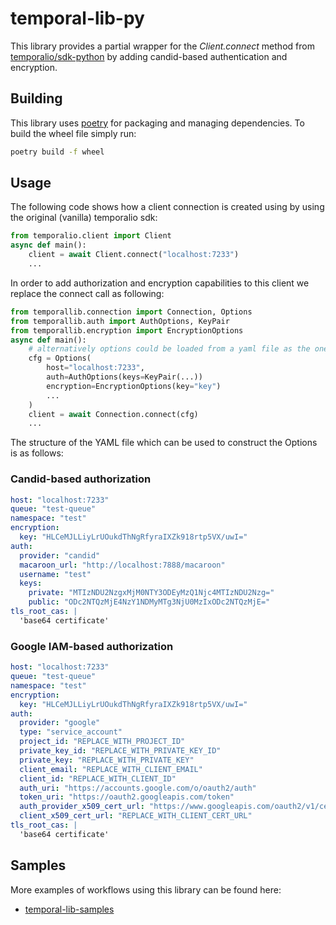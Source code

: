 # temporal-lib-py

This library provides a partial wrapper for the _Client.connect_ method from
[temporalio/sdk-python](https://github.com/temporalio/sdk-python/tree/main/temporalio)
by adding candid-based authentication and encryption.

## Building

This library uses [poetry](https://github.com/python-poetry/poetry) for
packaging and managing dependencies. To build the wheel file simply run:

```bash
poetry build -f wheel
```

## Usage

The following code shows how a client connection is created using by using the
original (vanilla) temporalio sdk:

```python
from temporalio.client import Client
async def main():
    client = await Client.connect("localhost:7233")
    ...
```

In order to add authorization and encryption capabilities to this client we
replace the connect call as following:

```python
from temporallib.connection import Connection, Options
from temporallib.auth import AuthOptions, KeyPair
from temporallib.encryption import EncryptionOptions
async def main():
    # alternatively options could be loaded from a yaml file as the one showed below
    cfg = Options(
        host="localhost:7233",
        auth=AuthOptions(keys=KeyPair(...))
        encryption=EncryptionOptions(key="key")
        ...
    )
    client = await Connection.connect(cfg)
	...
```

The structure of the YAML file which can be used to construct the Options is as
follows:

### Candid-based authorization

```yaml
host: "localhost:7233"
queue: "test-queue"
namespace: "test"
encryption:
  key: "HLCeMJLLiyLrUOukdThNgRfyraIXZk918rtp5VX/uwI="
auth:
  provider: "candid"
  macaroon_url: "http://localhost:7888/macaroon"
  username: "test"
  keys:
    private: "MTIzNDU2NzgxMjM0NTY3ODEyMzQ1Njc4MTIzNDU2Nzg="
    public: "ODc2NTQzMjE4NzY1NDMyMTg3NjU0MzIxODc2NTQzMjE="
tls_root_cas: |
  'base64 certificate'
```

### Google IAM-based authorization

```yaml
host: "localhost:7233"
queue: "test-queue"
namespace: "test"
encryption:
  key: "HLCeMJLLiyLrUOukdThNgRfyraIXZk918rtp5VX/uwI="
auth:
  provider: "google"
  type: "service_account"
  project_id: "REPLACE_WITH_PROJECT_ID"
  private_key_id: "REPLACE_WITH_PRIVATE_KEY_ID"
  private_key: "REPLACE_WITH_PRIVATE_KEY"
  client_email: "REPLACE_WITH_CLIENT_EMAIL"
  client_id: "REPLACE_WITH_CLIENT_ID"
  auth_uri: "https://accounts.google.com/o/oauth2/auth"
  token_uri: "https://oauth2.googleapis.com/token"
  auth_provider_x509_cert_url: "https://www.googleapis.com/oauth2/v1/certs"
  client_x509_cert_url: "REPLACE_WITH_CLIENT_CERT_URL"
tls_root_cas: |
  'base64 certificate'
```

## Samples

More examples of workflows using this library can be found here:

- [temporal-lib-samples](https://github.com/canonical/temporal-lib-samples)
